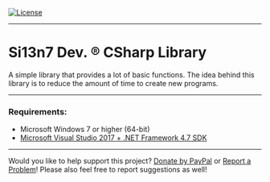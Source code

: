 [![License](https://img.shields.io/badge/License-MIT-blue.svg?style=plastic)](https://github.com/Si13n7/SilDev.CSharpLib/blob/master/LICENSE.txt)

***

# Si13n7 Dev. ® CSharp Library

A simple library that provides a lot of basic functions. The idea behind this library is to reduce the amount of time to create new programs.

***

### Requirements:
- Microsoft Windows 7 or higher (64-bit)
- [Microsoft Visual Studio 2017 + .NET Framework 4.7 SDK](https://www.visualstudio.com/downloads/)

***

Would you like to help support this project? [Donate by PayPal](http://paypal.si13n7.com/) or [Report a Problem](https://support.si13n7.com/)! Please also feel free to report suggestions as well!
